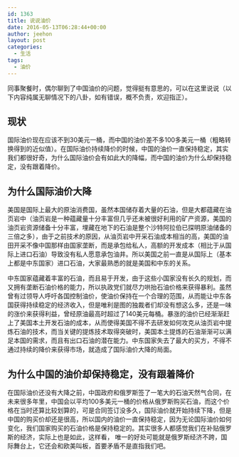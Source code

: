 ```yaml
---
id: 1363
title: 说说油价
date: 2016-05-13T06:28:44+00:00
author: jeehon
layout: post
categories:
  - 生活
tags:
  - 油价
---
```

同事聚餐时，偶尔聊到了中国油价的问题，觉得挺有意思的，可以在这里说说（以下内容纯属无聊情况下的八卦，如有错误，概不负责，欢迎指正）。

<h2>现状</h2>
国际油价现在应该不到30美元一桶，而中国的油价差不多100多美元一桶（粗略转换得到的近似值）。在国际油价持续降价的时候，中国的油价一直保持稳定，其实我们都很好奇，为什么国际油价会有如此大的降幅，而中国的油价为什么却保持稳定，没有跟着降价。

<h2>为什么国际油价大降</h2>
美国是国际上最大的原油消费国，虽然本国储存着大量的石油，但是大都蕴藏在油页岩中（油页岩是一种蕴藏量十分丰富但几乎还未被很好利用的矿产资源，美国的油页岩资源储备十分丰富，埋藏在地下的石油是整个沙特阿拉伯已探明原油储备的三倍之多），由于之前技术的原因，从油页岩中开采石油成本相当的高，美国的油田开采不像中国那样由国家垄断，而是承包给私人，高额的开发成本（相比于从国际上进口石油）导致没有私人愿意承包油井。所以美国之前一直是从国际上（基本上都是中东国家）进口石油，大家最熟悉的就是美国和中东的关系。

中东国家蕴藏着丰富的石油，而且易于开发，由于这些小国家没有长久的规划，而又拥有垄断石油价格的能力，所以执政党们就尽力哄抬石油价格来获得暴利。虽然曾有过领导人呼吁各国控制油价，使油价保持在一个合理的范围，从而能让中东各国获得持续稳定的经济收入，但是唯利是图的独裁者们却没有想这么多，还是一味的涨价来获得利益，曾经原油最高时超过了140美元每桶。暴涨的油价已经渐渐赶上了美国本土开发石油的成本，从而使得美国不得不去研发如何攻克从油页岩中提炼石油的技术，而当关键的提炼技术取得突破时，美国本土提炼的石油渐渐可以满足本国的需求，而且有出口石油的潜在能力。中东国家失去了最大的买方，不得不通过持续的降价来获得市场，就造成了国际油价大降的局面。

<h2>为什么中国的油价却保持稳定，没有跟着降价</h2>
在国际油价还没有大降之前，中国政府和俄罗斯签了一笔大的石油天然气合同，在未来很多年里，中国会以平均100多美元一桶的价格从俄罗斯购买石油，而这个价格在当时还算比较划算的，可是合同签订没多久，国际油价就开始持续下降，但是中国的购买价却还是很高，所以国内的油价一直保持稳定，因为无论国际油价如何变化，我们国家购买的石油价格是保持稳定的。其实很多人都感觉我们在补贴俄罗斯的经济，实际上也是如此，这样看， 唯一的好处可能就是俄罗斯经济不跨，国际舞台上，它还会和欧美叫板，首要矛盾不是直指我们吧。
